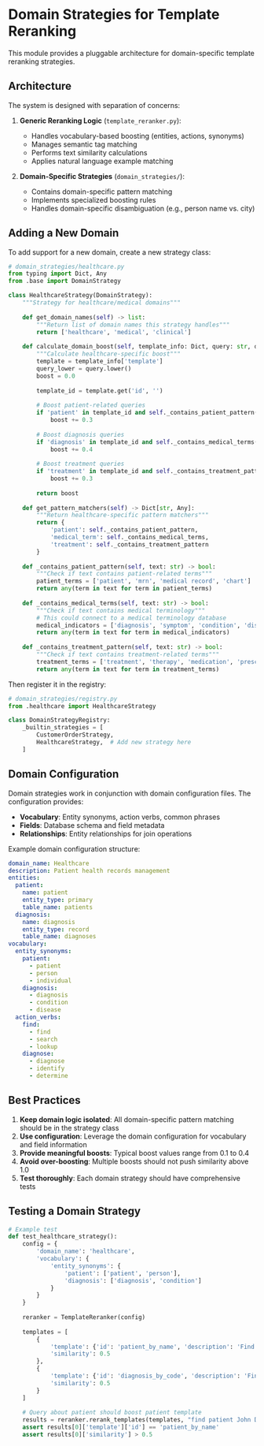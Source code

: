 # Domain Strategies for Template Reranking

This module provides a pluggable architecture for domain-specific template reranking strategies.

## Architecture

The system is designed with separation of concerns:

1. **Generic Reranking Logic** (`template_reranker.py`):
   - Handles vocabulary-based boosting (entities, actions, synonyms)
   - Manages semantic tag matching
   - Performs text similarity calculations
   - Applies natural language example matching

2. **Domain-Specific Strategies** (`domain_strategies/`):
   - Contains domain-specific pattern matching
   - Implements specialized boosting rules
   - Handles domain-specific disambiguation (e.g., person name vs. city)

## Adding a New Domain

To add support for a new domain, create a new strategy class:

```python
# domain_strategies/healthcare.py
from typing import Dict, Any
from .base import DomainStrategy

class HealthcareStrategy(DomainStrategy):
    """Strategy for healthcare/medical domains"""
    
    def get_domain_names(self) -> list:
        """Return list of domain names this strategy handles"""
        return ['healthcare', 'medical', 'clinical']
    
    def calculate_domain_boost(self, template_info: Dict, query: str, domain_config: Dict) -> float:
        """Calculate healthcare-specific boost"""
        template = template_info['template']
        query_lower = query.lower()
        boost = 0.0
        
        template_id = template.get('id', '')
        
        # Boost patient-related queries
        if 'patient' in template_id and self._contains_patient_pattern(query_lower):
            boost += 0.3
        
        # Boost diagnosis queries
        if 'diagnosis' in template_id and self._contains_medical_terms(query_lower):
            boost += 0.4
        
        # Boost treatment queries
        if 'treatment' in template_id and self._contains_treatment_pattern(query_lower):
            boost += 0.3
        
        return boost
    
    def get_pattern_matchers(self) -> Dict[str, Any]:
        """Return healthcare-specific pattern matchers"""
        return {
            'patient': self._contains_patient_pattern,
            'medical_term': self._contains_medical_terms,
            'treatment': self._contains_treatment_pattern
        }
    
    def _contains_patient_pattern(self, text: str) -> bool:
        """Check if text contains patient-related terms"""
        patient_terms = ['patient', 'mrn', 'medical record', 'chart']
        return any(term in text for term in patient_terms)
    
    def _contains_medical_terms(self, text: str) -> bool:
        """Check if text contains medical terminology"""
        # This could connect to a medical terminology database
        medical_indicators = ['diagnosis', 'symptom', 'condition', 'disease']
        return any(term in text for term in medical_indicators)
    
    def _contains_treatment_pattern(self, text: str) -> bool:
        """Check if text contains treatment-related terms"""
        treatment_terms = ['treatment', 'therapy', 'medication', 'prescription']
        return any(term in text for term in treatment_terms)
```

Then register it in the registry:

```python
# domain_strategies/registry.py
from .healthcare import HealthcareStrategy

class DomainStrategyRegistry:
    _builtin_strategies = [
        CustomerOrderStrategy,
        HealthcareStrategy,  # Add new strategy here
    ]
```

## Domain Configuration

Domain strategies work in conjunction with domain configuration files. The configuration provides:

- **Vocabulary**: Entity synonyms, action verbs, common phrases
- **Fields**: Database schema and field metadata
- **Relationships**: Entity relationships for join operations

Example domain configuration structure:

```yaml
domain_name: Healthcare
description: Patient health records management
entities:
  patient:
    name: patient
    entity_type: primary
    table_name: patients
  diagnosis:
    name: diagnosis
    entity_type: record
    table_name: diagnoses
vocabulary:
  entity_synonyms:
    patient:
      - patient
      - person
      - individual
    diagnosis:
      - diagnosis
      - condition
      - disease
  action_verbs:
    find:
      - find
      - search
      - lookup
    diagnose:
      - diagnose
      - identify
      - determine
```

## Best Practices

1. **Keep domain logic isolated**: All domain-specific pattern matching should be in the strategy class
2. **Use configuration**: Leverage the domain configuration for vocabulary and field information
3. **Provide meaningful boosts**: Typical boost values range from 0.1 to 0.4
4. **Avoid over-boosting**: Multiple boosts should not push similarity above 1.0
5. **Test thoroughly**: Each domain strategy should have comprehensive tests

## Testing a Domain Strategy

```python
# Example test
def test_healthcare_strategy():
    config = {
        'domain_name': 'healthcare',
        'vocabulary': {
            'entity_synonyms': {
                'patient': ['patient', 'person'],
                'diagnosis': ['diagnosis', 'condition']
            }
        }
    }
    
    reranker = TemplateReranker(config)
    
    templates = [
        {
            'template': {'id': 'patient_by_name', 'description': 'Find patient by name'},
            'similarity': 0.5
        },
        {
            'template': {'id': 'diagnosis_by_code', 'description': 'Find diagnosis by code'},
            'similarity': 0.5
        }
    ]
    
    # Query about patient should boost patient template
    results = reranker.rerank_templates(templates, "find patient John Doe")
    assert results[0]['template']['id'] == 'patient_by_name'
    assert results[0]['similarity'] > 0.5
```